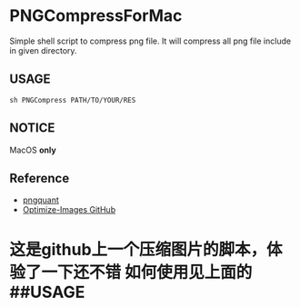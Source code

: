 # PNGCompressForMac
Simple shell script to compress png file. It will compress all png file include in given directory.

## USAGE
```
sh PNGCompress PATH/TO/YOUR/RES
```

## NOTICE
MacOS **only**

## Reference
* [pngquant](https://pngquant.org/)
* [Optimize-Images GitHub](https://github.com/johnellmore/Optimize-Images)

# 这是github上一个压缩图片的脚本，体验了一下还不错 如何使用见上面的  ##USAGE
